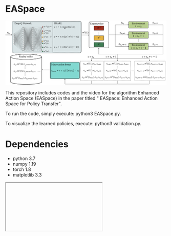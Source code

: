# EASpace

![EASpace](https://github.com/Zero8319/EASpace/blob/main/figure/EASpace.png)

This repository includes codes and the video for the algorithm Enhanced Action Space (EASpace) in the paper titled " EASpace: Enhanced Action Space for Policy Transfer".

To run the code, simply execute: python3 EASpace.py.

To visualize the learned policies, execute: python3 validation.py.

# Dependencies
- python 3.7
- numpy 1.19
- torch 1.8
- matplotlib 3.3

<iframe
src=''https://youtu.be/SOSgwE4AeBs''>
</iframe>
